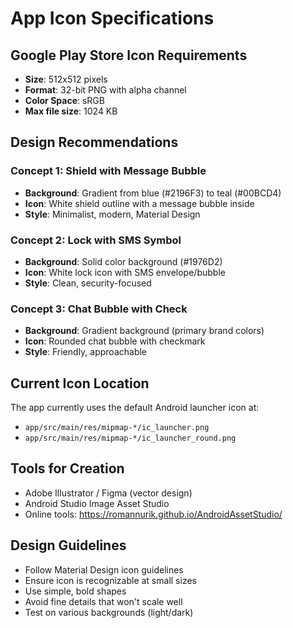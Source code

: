 # App Icon Specifications

## Google Play Store Icon Requirements
- **Size**: 512x512 pixels
- **Format**: 32-bit PNG with alpha channel
- **Color Space**: sRGB
- **Max file size**: 1024 KB

## Design Recommendations

### Concept 1: Shield with Message Bubble
- **Background**: Gradient from blue (#2196F3) to teal (#00BCD4)
- **Icon**: White shield outline with a message bubble inside
- **Style**: Minimalist, modern, Material Design

### Concept 2: Lock with SMS Symbol
- **Background**: Solid color background (#1976D2)
- **Icon**: White lock icon with SMS envelope/bubble
- **Style**: Clean, security-focused

### Concept 3: Chat Bubble with Check
- **Background**: Gradient background (primary brand colors)
- **Icon**: Rounded chat bubble with checkmark
- **Style**: Friendly, approachable

## Current Icon Location
The app currently uses the default Android launcher icon at:
- `app/src/main/res/mipmap-*/ic_launcher.png`
- `app/src/main/res/mipmap-*/ic_launcher_round.png`

## Tools for Creation
- Adobe Illustrator / Figma (vector design)
- Android Studio Image Asset Studio
- Online tools: https://romannurik.github.io/AndroidAssetStudio/

## Design Guidelines
- Follow Material Design icon guidelines
- Ensure icon is recognizable at small sizes
- Use simple, bold shapes
- Avoid fine details that won't scale well
- Test on various backgrounds (light/dark)
